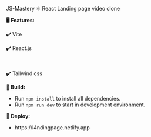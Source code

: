 JS-Mastery ⚛️ React Landing page video clone  

<b>🖥️ Features:</b>
    <p>✔️ Vite</p>
    <p>✔️ React.js</p>    
    <p>✔️ Tailwind css</p> 

<b>🔨 Build: </b>
<ul>
    <li>Run <code>npm install</code> to install all dependencies.</li>
    <li>Run <code>npm run dev</code> to start in development environment.</li>
</ul>


<b>🚀 Deploy: </b>
<ul>
    <li>https://l4ndingpage.netlify.app</li>
</ul>





